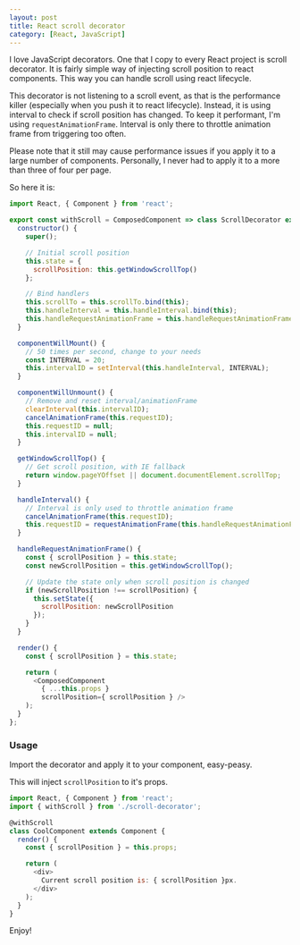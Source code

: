 ```yaml
---
layout: post
title: React scroll decorator
category: [React, JavaScript]
---
```


I love JavaScript decorators. One that I copy to every React project is scroll decorator.
It is fairly simple way of injecting scroll position to react components. This way you can handle scroll using react lifecycle.

This decorator is not listening to a scroll event, as that is the performance killer (especially when you push it to react lifecycle). Instead, it is using interval to check if scroll position has changed. To keep it performant, I'm using `requestAnimationFrame`. Interval is only there to throttle animation frame from triggering too often.

<!--more-->

Please note that it still may cause performance issues if you apply it to a large number of components. Personally, I never had to apply it to a more than three of four per page.

So here it is:

```javascript
import React, { Component } from 'react';

export const withScroll = ComposedComponent => class ScrollDecorator extends Component {
  constructor() {
    super();

    // Initial scroll position
    this.state = {
      scrollPosition: this.getWindowScrollTop()
    };

    // Bind handlers
    this.scrollTo = this.scrollTo.bind(this);
    this.handleInterval = this.handleInterval.bind(this);
    this.handleRequestAnimationFrame = this.handleRequestAnimationFrame.bind(this);
  }

  componentWillMount() {
    // 50 times per second, change to your needs
    const INTERVAL = 20;
    this.intervalID = setInterval(this.handleInterval, INTERVAL);
  }

  componentWillUnmount() {
    // Remove and reset interval/animationFrame
    clearInterval(this.intervalID);
    cancelAnimationFrame(this.requestID);
    this.requestID = null;
    this.intervalID = null;
  }

  getWindowScrollTop() {
    // Get scroll position, with IE fallback
    return window.pageYOffset || document.documentElement.scrollTop;
  }

  handleInterval() {
    // Interval is only used to throttle animation frame
    cancelAnimationFrame(this.requestID);
    this.requestID = requestAnimationFrame(this.handleRequestAnimationFrame);
  }

  handleRequestAnimationFrame() {
    const { scrollPosition } = this.state;
    const newScrollPosition = this.getWindowScrollTop();

    // Update the state only when scroll position is changed
    if (newScrollPosition !== scrollPosition) {
      this.setState({
        scrollPosition: newScrollPosition
      });
    }
  }

  render() {
    const { scrollPosition } = this.state;

    return (
      <ComposedComponent
        { ...this.props }
        scrollPosition={ scrollPosition } />
    );
  }
};
```

### Usage

Import the decorator and apply it to your component, easy-peasy.

This will inject `scrollPosition` to it's props.

```javascript
import React, { Component } from 'react';
import { withScroll } from './scroll-decorator';

@withScroll
class CoolComponent extends Component {
  render() {
    const { scrollPosition } = this.props;

    return (
      <div>
        Current scroll position is: { scrollPosition }px.
      </div>
    );
  }
}
```

Enjoy!
